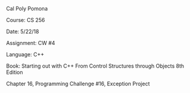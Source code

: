 Cal Poly Pomona

Course: CS 256

Date: 5/22/18

Assignment: CW #4

Language: C++

Book: Starting out with C++ From Control Structures through Objects 8th Edition

Chapter 16, Programming Challenge #16, Exception Project
